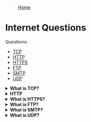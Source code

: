 > [Home](../README.md)

# Internet Questions

Questions:
- [TCP](#tcp)
- [HTTP](#http)
- [HTTPS](#https)
- [FTP](#ftp)
- [SMTP](#smtp)
- [UDP](#udp)

<!-- Quality:D -->
<details id="tcp">
<summary><b>What is TCP?</b></summary>
<blockquote>
Transmission Control Protocol: communication protocol used by most internet-based applications (TCP/IP). Provides a reliable, ordered, and error-checked delivery of data.
</blockquote>
</details>


<!-- $Q:D -->
<details id="http">
<summary><b>HTTP</b></summary>
<blockquote>
Protocol used to transfer data between web clients and servers.

How it works: When you visit a website, your web browser sends an **HTTP request** to the server, asking for the webpage or other resource you've requested. The server then sends an **HTTP response** back to the client, containing the requested data.

By default, HTTP uses TCP port 80.
</blockquote>
</details>


<!-- $Q:D -->
<details id="https">
<summary><b>What is HTTPS?</b></summary>
<blockquote>
Hyper Text Transfer Protocol Secure: A more secure, encrypted version of HTTP. HTTPS encrypts the data using SSL/TLS (Secure Sockets Layer/Transport Layer Security) encryption.

HTTPS by default uses port 443.
</blockquote></details>


<!-- $Q:D -->
<details id="ftp">
<summary><b>What is FTP?</b></summary>
<blockquote>
File Transfer Protocol 
</blockquote></details>


<!-- $Q:D -->
<details id="smtp">
<summary><b>What is SMTP?</b></summary>
<blockquote>
Simple Mail Transfer Protocol
</blockquote>
</details>


<!-- $Q:D -->
<details id="udp">
<summary><b>What is UDP?</b></summary>
<blockquote>
User Datagram Protocol
</blockquote></details>
